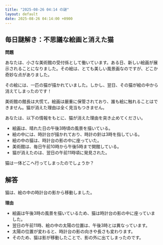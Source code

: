 ```yaml
---
title: "2025-08-26 04:14 の謎"
layout: default
date: 2025-08-26 04:14:00 +0900
---
```

## 毎日謎解き：不思議な絵画と消えた猫

**問題**

あなたは、小さな美術館の受付係として働いています。ある日、新しい絵画が展示されることになりました。その絵は、とても美しい風景画なのですが、どこか奇妙な点がありました。

その絵には、一匹の猫が描かれていました。しかし、翌日、その猫が絵の中から消えてしまったのです！

美術館の館長は大慌て。絵画は厳重に保管されており、誰も絵に触れることはできません。猫が消えた理由は全く見当もつきません。

あなたは、以下の情報をもとに、猫が消えた理由を突き止めてください。

*   絵画は、晴れた日の午後3時頃の風景を描いている。
*   絵の中には、時計台が描かれており、時計の針は3時を指している。
*   絵の中の猫は、時計台の影の中に座っていた。
*   美術館は、毎日午前10時から午後5時まで開館している。
*   猫が消えたのは、翌日の午前11時頃に発見された。

猫は一体どこへ行ってしまったのでしょうか？

## 解答

猫は、絵の中の時計台の影から移動しました。

**理由**

*   絵画は午後3時の風景を描いているため、猫は時計台の影の中に座っていました。
*   翌日の午前11時、絵の中の太陽の位置は、午後3時とは異なっています。
*   太陽の位置が変わると、時計台の影の向きや長さも変わります。
*   そのため、猫は影が移動したことで、影の外に出てしまったのです。
